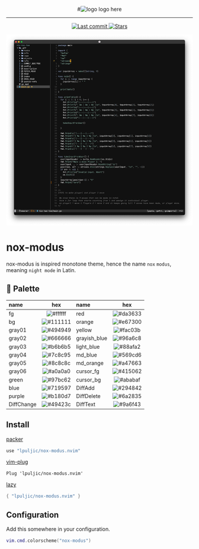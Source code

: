 <div align="center">

#![logo]()
logo here

</div>

---
<div align="center"><p>
    <a href="https://github.com/lpuljic/nox-modus.nvim/pulse">
      <img alt="Last commit" src="https://img.shields.io/github/last-commit/lpuljic/nox-modus.nvim?style=for-the-badge&logo=starship&color=98c379&logoColor=D9E0EE&labelColor=302D41"/>
    </a>
    <a href="https://github.com/lpuljic/nox-modus.nvim/stargazers">
      <img alt="Stars" src="https://img.shields.io/github/stars/lpuljic/nox-modus.nvim?style=for-the-badge&logo=starship&color=c678dd&logoColor=D9E0EE&labelColor=302D41" />
    </a>
</div>

![Preview](./image/nox-modus.png)
# nox-modus

nox-modus is inspired monotone theme, hence the name `nox` `modus`, meaning `night mode` in Latin.

<summary><h2>🎨 Palette</h2></summary>

| name        |                           hex                            | name         |                           hex                            |
| :---------- | :------------------------------------------------------: | :----------- | :------------------------------------------------------: |
| fg          | ![#ffffff](https://placehold.co/15x15/ffffff/ffffff.png) | red          | ![#da3633](https://placehold.co/15x15/da3633/da3633.png) |
| bg          | ![#111111](https://placehold.co/15x15/111111/111111.png) | orange       | ![#e67300](https://placehold.co/15x15/e67300/e67300.png) |
| gray01      | ![#494949](https://placehold.co/15x15/494949/494949.png) | yellow       | ![#fac03b](https://placehold.co/15x15/fac03b/fac03b.png) |
| gray02      | ![#666666](https://placehold.co/15x15/666666/666666.png) | grayish_blue | ![#96a6c8](https://placehold.co/15x15/96a6c8/96a6c8.png) |
| gray03      | ![#b6b6b5](https://placehold.co/15x15/b6b6b5/b6b6b5.png) | light_blue   | ![#88afa2](https://placehold.co/15x15/88afa2/88afa2.png) |
| gray04      | ![#7c8c95](https://placehold.co/15x15/7c8c95/7c8c95.png) | md_blue      | ![#569cd6](https://placehold.co/15x15/569cd6/569cd6.png) |
| gray05      | ![#8c8c8c](https://placehold.co/15x15/8c8c8c/8c8c8c.png) | md_orange    | ![#a47663](https://placehold.co/15x15/a47663/a47663.png) |
| gray06      | ![#a0a0a0](https://placehold.co/15x15/a0a0a0/a0a0a0.png) | cursor_fg    | ![#415062](https://placehold.co/15x15/415062/415062.png) |
| green       | ![#97bc62](https://placehold.co/15x15/97bc62/97bc62.png) | cursor_bg    | ![#ababaf](https://placehold.co/15x15/ababaf/ababaf.png) |
| blue        | ![#719597](https://placehold.co/15x15/719597/719597.png) | DiffAdd      | ![#294842](https://placehold.co/15x15/294842/294842.png) |
| purple      | ![#b180d7](https://placehold.co/15x15/b180d7/b180d7.png) | DiffDelete   | ![#6a2835](https://placehold.co/15x15/6a2835/6a2835.png) |
| DiffChange  | ![#49423c](https://placehold.co/15x15/49423c/49423c.png) | DiffText     | ![#9a6f43](https://placehold.co/15x15/9a6f43/9a6f43.png) |

</details>


## Install

[packer](https://github.com/wbthomason/packer.nvim)

```lua
use "lpuljic/nox-modus.nvim"
```

[vim-plug](https://github.com/junegunn/vim-plug)

```vim
Plug 'lpuljic/nox-modus.nvim'
```

[lazy](https://github.com/folke/lazy.nvim)

```lua
{ "lpuljic/nox-modus.nvim" }
```

## Configuration

Add this somewhere in your configuration.

```lua
vim.cmd.colorscheme("nox-modus")
```


